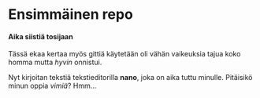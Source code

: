 # Ensimmäinen repo
#### Aika siistiä tosijaan

Tässä ekaa kertaa myös gittiä käytetään oli vähän vaikeuksia tajua koko homma mutta *hyvin* onnistui.

Nyt kirjoitan tekstiä tekstieditorilla __nano__, joka on aika tuttu minulle. Pitäisikö minun oppia _vimiä_? Hmm...
